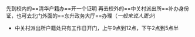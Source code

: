 先到校内的==清华户籍办==开一个证明
再去校外的==中关村派出所==补办身份证，也可去北门外面的==东升政务大厅==办理（_一般来说人更少_）

* 中关村派出所户籍处只有工作日开门，上午9点到12点，下午2点到5点半



